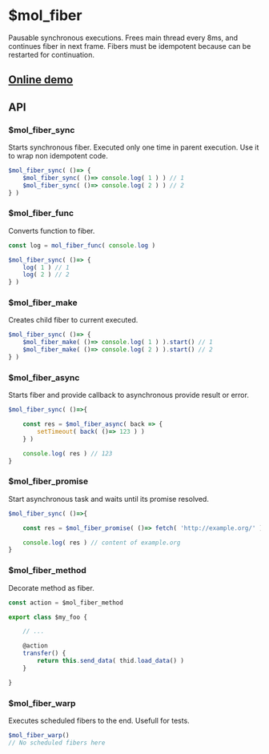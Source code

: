 # $mol_fiber

Pausable synchronous executions. Frees main thread every 8ms, and continues fiber in next frame. Fibers must be idempotent because can be restarted for continuation.

## [Online demo](http://eigenmethod.github.io/mol/fiber/)

## API

### $mol_fiber_sync

Starts synchronous fiber. Executed only one time in parent execution. Use it to wrap non idempotent code.

```typescript
$mol_fiber_sync( ()=> {
	$mol_fiber_sync( ()=> console.log( 1 ) ) // 1
	$mol_fiber_sync( ()=> console.log( 2 ) ) // 2
} )
```

### $mol_fiber_func

Converts function to fiber.

```typescript
const log = mol_fiber_func( console.log )

$mol_fiber_sync( ()=> {
	log( 1 ) // 1
	log( 2 ) // 2
} )
```

### $mol_fiber_make

Creates child fiber to current executed.

```typescript
$mol_fiber_sync( ()=> {
	$mol_fiber_make( ()=> console.log( 1 ) ).start() // 1
	$mol_fiber_make( ()=> console.log( 2 ) ).start() // 2
} )
```

### $mol_fiber_async

Starts fiber and provide callback to asynchronous provide result or error.

```typescript
$mol_fiber_sync( ()=>{

	const res = $mol_fiber_async( back => {
		setTimeout( back( ()=> 123 ) )
	} )

	console.log( res ) // 123
}
```

### $mol_fiber_promise

Start asynchronous task and waits until its promise resolved.

```typescript
$mol_fiber_sync( ()=>{

	const res = $mol_fiber_promise( ()=> fetch( 'http://example.org/' ) )

	console.log( res ) // content of example.org
}
```

### $mol_fiber_method

Decorate method as fiber.

```typescript
const action = $mol_fiber_method

export class $my_foo {

	// ...

	@action
	transfer() {
		return this.send_data( thid.load_data() )
	}

}
```

### $mol_fiber_warp

Executes scheduled fibers to the end. Usefull for tests.

```typescript
$mol_fiber_warp()
// No scheduled fibers here
```

